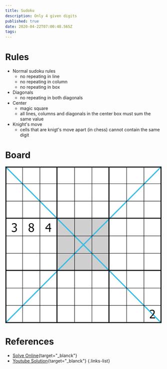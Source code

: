 ```yaml
---
title: Sudoku
description: Only 4 given digits
published: true
date: 2020-04-22T07:00:48.565Z
tags: 
---
```


# Rules

- Normal sudoku rules
  - no repeating in line
  - no repeating in column
  - no repeating in box
- Diagonals
  - no repeating in both diagonals
- Center
  - magic square
  - all lines, columns and diagonals in the center box must sum the same value
- Knight's move
  - cells that are knigt's move apart (in chess) cannot contain the same digit
  
# Board

![sudoku.png](/assets/hobby/sudoku/sudoku.png)

# References
- [Solve Online](https://cracking-the-cryptic.web.app/sudoku/2QM8JHJ4HB){target="_blanck"}
- [Youtube Solution](https://www.youtube.com/watch?v=hAyZ9K2EBF0){target="_blanck"}
{.links-list}